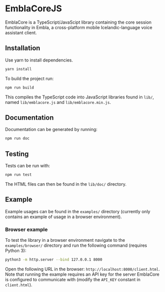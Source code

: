 # EmblaCoreJS

EmblaCore is a TypeScript/JavaScipt library containing the core session functionality in Embla, a cross-platform mobile Icelandic-language voice assistant client.

## Installation

Use yarn to install dependencies.

```sh
yarn install
```

To build the project run:

```sh
npm run build
```

This compiles the TypeScript code into JavaScript libraries found in `lib/`, named `lib/emblacore.js` and `lib/emblacore.min.js`.

## Documentation

Documentation can be generated by running:

```sh
npm run doc
```

## Testing

Tests can be run with:

```sh
npm run test
```

The HTML files can then be found in the `lib/doc/` directory.

## Example

Example usages can be found in the `examples/` directory (currently only contains an example of usage in a browser environment).

### Browser example

To test the library in a browser environment navigate to the `examples/browser/` directory and run the following command (requires Python 3):

```sh
python3 -m http.server --bind 127.0.0.1 8000
```

Open the following URL in the browser: `http://localhost:8000/client.html`.
Note that running the example requires an API key for the server EmblaCore is configured to communicate with (modify the `API_KEY` constant in `client.html`).
